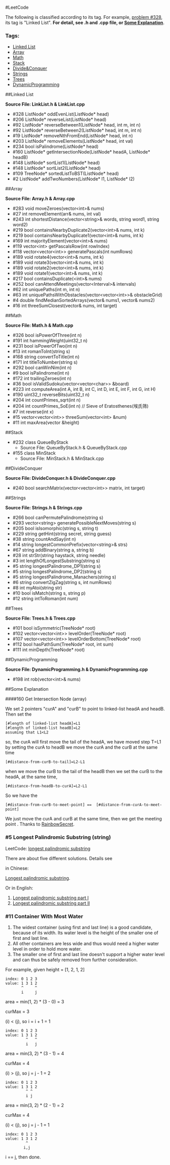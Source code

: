 #LeetCode

The following is classified according to its tag. For example,  [problem \#328][problem-328], its tag is "Linked List". **For detail, see .h  and .cpp file, or [Some Explanation][explanation]**.

### Tags:  ###

- [Linked List][tag-list]
- [Array][tag-array]
- [Math][tag-math]
- [Stack][tag-stack]
- [Divide&Conquer][tag-divideconquer]
- [Strings][tag-strings]
- [Trees][tag-trees]
- [DynamicProgramming][tag-dp]

##Linked List 

**Source File: LinkList.h & LinkList.cpp**

- \#328 ListNode\* oddEvenList(ListNode\* head) 
- \#206 ListNode\* reverseList(ListNode\* head)
- \#92 ListNode\* reverseBetween1(ListNode\* head, int m, int n)
- \#92 ListNode\* reverseBetween2(ListNode\* head, int m, int n)
- \#19 ListNode\* removeNthFromEnd(ListNode\* head, int n)
- \#203 ListNode\* removeElements(ListNode\* head, int val)
- \#234 bool isPalindrome(ListNode\* head)
- \#160 ListNode\* getIntersectionNode(ListNode\* headA, ListNode\* headB)
- \#148 ListNode\* sortList1(ListNode\* head)
- \#148 ListNode\* sortList2(ListNode\* head)
- \#109 TreeNode\* sortedListToBST(ListNode\* head)
- \#2 ListNode\* addTwoNumbers(ListNode\* l1, ListNode\* l2)

##Array

**Source File: Array.h & Array.cpp**

- \#283 void moveZeroes(vector&lt;int&gt;& nums)
- \#27 int removeElement(arr& nums, int val)
- \#243 int shortestDistance(vector&lt;string&gt;& words, string word1, string word2)
- \#219 bool containsNearbyDuplicate2(vector&lt;int&gt;& nums, int k)
- \#219 bool containsNearbyDuplicate1(vector&lt;int&gt;& nums, int k)
- \#169 int majorityElement(vector&lt;int&gt;& nums) 
- \#119 vector&lt;int&gt; getPascalsRow(int rowIndex)
- \#118 vector&lt;vector&lt;int&gt;&gt; generatePascals(int numRows)
- \#189 void rotate4(vector&lt;int&gt;& nums, int k)
- \#189 void rotate3(vector&lt;int&gt;& nums, int k)
- \#189 void rotate2(vector&lt;int&gt;& nums, int k)
- \#189 void rotate1(vector&lt;int&gt;& nums, int k)
- \#217 bool containsDuplicate(&lt;int&gt;& nums)
- \#252 bool canAttendMeetings(vector&lt;Interval&gt;& intervals)
- \#62 int uniquePaths(int m, int n)
- \#63 int uniquePathsWithObstacles(vector&lt;vector&lt;int&gt;&gt;& obstacleGrid)
- \#4 double findMedianSortedArrays(vector<int>& nums1, vector<int>& nums2)
- \#16 int threeSumClosest(vector<int>& nums, int target)


##Math

**Source File: Math.h & Math.cpp**

- \#326 bool isPowerOfThree(int n)
- \#191 int hammingWeight(uint32_t n)
- \#231 bool isPowerOfTwo(int n)
- \#13 int romanToInt(string s)
- \#168 string convertToTitle(int n)
- \#171 int titleToNumber(string s)
- \#292 bool canWinNim(int n)
- \#9 bool isPalindrome(int n)
- \#172 int trailingZeroes(int n)
- \#36 bool isValidSudoku(vector&lt;vector&lt;char&gt;&gt; &board)
- \#223 int computeArea(int A, int B, int C, int D, int E, int F, int G, int H)
- \#190 uint32_t reverseBits(uint32_t n)
- \#204 int countPrimes_sqrt(int n)
- \#204 int countPrimes_SoE(int n) // Sieve of Eratosthenes(埃氏筛)
- \#7 int reverse(int x)
- \#15 vector&lt;vector&lt;int&gt;&gt; threeSum(vector&lt;int&gt; &num)
- \#11 int maxArea(vector<int> &height)

##Stack

- \#232 class QueueByStack
	- Source File: QueueByStack.h & QueueByStack.cpp
- \#155 class MinStack
	- Source File: MinStack.h & MinStack.cpp

##DivideConquer

**Source File: DivideConquer.h & DivideConquer.cpp**

- \#240 bool searchMatrix(vector&lt;vector&lt;int&gt;&gt; matrix, int target)

##Strings

**Source File: Strings.h & Strings.cpp**

- \#266 bool canPermutePalindrome(string s)
- \#293 vector&lt;string&gt; generatePossibleNextMoves(string s)
- \#205 bool isIsomorphic(string s, string t)
- \#229 string getHint(string secret, string guess)
- \#38 string countAndSay(int n)
- \#14 string longestCommonPrefix(vector&lt;string&gt;& strs)
- \#67 string addBinary(string a, string b)
- \#28 int strStr(string haystack, string needle)
- \#3 int lengthOfLongestSubstring(string s)
- \#5 string longestPalindrome_DP1(string s)
- \#5 string longestPalindrome_DP2(string s)
- \#5 string longestPalindrome_Manachers(string s)
- \#6 string convertZigZag(string s, int numRows)
- \#8 int myAtoi(string str)
- \#10 bool isMatch(string s, string p)
- \#12 string intToRoman(int num)

##Trees

**Source File: Trees.h & Trees.cpp**

- \#101 bool isSymmetric(TreeNode* root)
- \#102 vector&lt;vector&lt;int&gt;&gt; levelOrder(TreeNode* root)
- \#107 vector&lt;vector&lt;int&gt;&gt; levelOrderBottom(TreeNode* root)
- \#112 bool hasPathSum(TreeNode* root, int sum)
- \#111 int minDepth(TreeNode* root)

##DynamicProgramming

**Source File: DynamicProgramming.h & DynamicProgramming.cpp**

- \#198 int rob(vector&lt;int&gt;& nums)

##Some Explanation

###\#160 Get Intersection Node (array)

We set 2 pointers "curA" and "curB" to point to linked-list headA and headB. Then set the
	
```
[#length of linked-list headA]=L1
[#length of linked-list headB]=L2
assuming that L1<L2
```
so, the curA will first move the tail of the headA, we have moved step T=L1
by setting the curA to headB we move the curA and the curB at the same time

```
[#distance-from-curB-to-tail]=L2-L1
```
when we move the curB to the tail of the headB then we set the curB to the headA, at the same time,

```
[#distance-from-headB-to-curA]=L2-L1
```

So we have the

```
[#distance-from-curB-to-meet-point] ==  [#distance-from-curA-to-meet-point]
```


We just move the curA and curB at the same time, then we get the meeting point .
Thanks to [RainbowSecret][rainbowSecret].


### \#5 Longest Palindromic Substring (string) ###

LeetCode: [longest palindromic substring](https://leetcode.com/problems/longest-palindromic-substring)

There are about five different solutions. Details see

in Chinese:

[Longest palindromic substring][LPS]. 

Or in English:

1. [Longest palindromic substring part I][LPS-i]
2. [Longest palindromic substring part II][LPS-ii]

### \#11 Container With Most Water ###

1. The widest container (using first and last line) is a good candidate, because of its width. Its water level is the height of the smaller one of first and last line.
2. All other containers are less wide and thus would need a higher water level in order to hold more water.
3. The smaller one of first and last line doesn't support a higher water level and can thus be safely removed from further consideration.

For example, given height = [1, 2, 1, 2]

```
index: 0 1 2 3
value: 1 3 1 2
       ^     ^
       i     j
```

area = min(1, 2) * (3 - 0) = 3

curMax = 3

(i) < (j), so i = i + 1 = 1


```
index: 0 1 2 3
value: 1 3 1 2
         ^   ^
         i   j
```

area = min(3, 2) * (3 - 1) = 4

curMax = 4

(i) > (j), so j = j - 1 = 2


```
index: 0 1 2 3
value: 1 3 1 2
         ^ ^
         i j
```

area = min(3, 2) * (2 - 1) = 2

curMax = 4

(i) < (j), so j = j - 1 = 1


```
index: 0 1 2 3
value: 1 3 1 2
         ^
        i,j
```

i == j, then done.

[tag-list]: #linked-list
[tag-array]: #array
[tag-math]: #math
[tag-stack]: #stack
[tag-divideconquer]: #divideconquer
[tag-strings]: #strings
[tag-trees]: #trees
[tag-dp]: #dynamicprogramming
[explanation]: #some-explanation
[problem-328]: https://leetcode.com/problems/odd-even-linked-list/
[rainbowSecret]: https://leetcode.com/discuss/77946/recommend-beginners-implementation-detailed-explaination
[LPS]: http://bluestein.github.io/2016/03/algorithm-LPS/
[LPS-i]: http://articles.leetcode.com/longest-palindromic-substring-part-i/
[LPS-ii]: http://articles.leetcode.com/longest-palindromic-substring-part-ii/